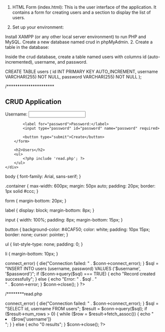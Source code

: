 1. HTML Form (index.html):
This is the user interface of the application. It contains a form for creating users and a section to display the list of users.


1. Set up your environment:

Install XAMPP (or any other local server environment) to run PHP and MySQL.
Create a new database named crud in phpMyAdmin.
2. Create a table in the database:

Inside the crud database, create a table named users with columns id (auto-incremented), username, and password.

CREATE TABLE users (
    id INT PRIMARY KEY AUTO_INCREMENT,
    username VARCHAR(255) NOT NULL,
    password VARCHAR(255) NOT NULL
);


/**********************


<!DOCTYPE html>
<html lang="en">
<head>
    <meta charset="UTF-8">
    <meta name="viewport" content="width=device-width, initial-scale=1.0">
    <link rel="stylesheet" href="styles.css">
    <title>CRUD App</title>
</head>
<body>
    <div class="container">
        <h2>CRUD Application</h2>
        <form action="create.php" method="post">
            <label for="username">Username:</label>
            <input type="text" id="username" name="username" required>

            <label for="password">Password:</label>
            <input type="password" id="password" name="password" required>

            <button type="submit">Create</button>
        </form>

        <h2>Users</h2>
        <ul>
            <?php include 'read.php'; ?>
        </ul>
    </div>
</body>
</html>

body {
    font-family: Arial, sans-serif;
}

.container {
    max-width: 600px;
    margin: 50px auto;
    padding: 20px;
    border: 1px solid #ccc;
}

form {
    margin-bottom: 20px;
}

label {
    display: block;
    margin-bottom: 8px;
}

input {
    width: 100%;
    padding: 8px;
    margin-bottom: 15px;
}

button {
    background-color: #4CAF50;
    color: white;
    padding: 10px 15px;
    border: none;
    cursor: pointer;
}

ul {
    list-style-type: none;
    padding: 0;
}

li {
    margin-bottom: 10px;
}


<?php
if ($_SERVER["REQUEST_METHOD"] == "POST") {
    $username = $_POST["username"];
    $password = password_hash($_POST["password"], PASSWORD_DEFAULT);

    $conn = new mysqli("localhost", "root", "", "crud");

    if ($conn->connect_error) {
        die("Connection failed: " . $conn->connect_error);
    }

    $sql = "INSERT INTO users (username, password) VALUES ('$username', '$password')";

    if ($conn->query($sql) === TRUE) {
        echo "Record created successfully";
    } else {
        echo "Error: " . $sql . "<br>" . $conn->error;
    }

    $conn->close();
}
?>



/********read.php

<?php
$conn = new mysqli("localhost", "root", "", "crud");

if ($conn->connect_error) {
    die("Connection failed: " . $conn->connect_error);
}

$sql = "SELECT id, username FROM users";
$result = $conn->query($sql);

if ($result->num_rows > 0) {
    while ($row = $result->fetch_assoc()) {
        echo "<li>{$row['username']}</li>";
    }
} else {
    echo "0 results";
}

$conn->close();
?>
